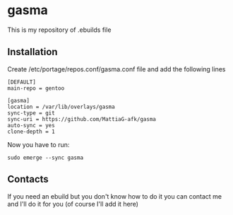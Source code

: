 # gasma
This is my repository of .ebuilds file

## Installation
Create /etc/portage/repos.conf/gasma.conf file and add the following lines
```shell
[DEFAULT]
main-repo = gentoo

[gasma]
location = /var/lib/overlays/gasma
sync-type = git
sync-uri = https://github.com/MattiaG-afk/gasma
auto-sync = yes
clone-depth = 1
```

Now you have to run:
```shell
sudo emerge --sync gasma
```

## Contacts
If you need an ebuild but you don't know how to do it you can contact me and I'll do it for you (of course I'll add it here)

